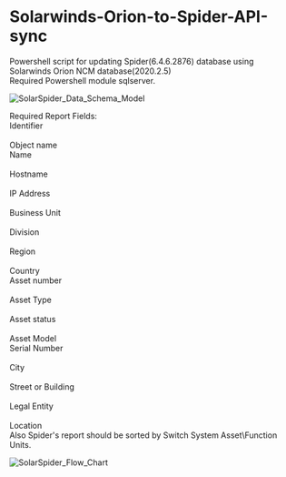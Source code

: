 # Solarwinds-Orion-to-Spider-API-sync
Powershell script for updating Spider(6.4.6.2876) database using Solarwinds Orion NCM database(2020.2.5)<br>
Required Powershell module sqlserver.


![SolarSpider_Data_Schema_Model](https://user-images.githubusercontent.com/106514761/176888458-2c6668fa-f056-454b-9e38-c5c96e5edf75.jpg)


Required Report Fields:<br>
  Identifier<br>	
	Object name<br>
	Name<br>	
	Hostname<br>	
	IP Address<br>	
	Business Unit<br>	
	Division<br>	
	Region<br>	
	Country<br>	
	Asset number<br>	
	Asset Type<br>	
	Asset status<br>	
	Asset Model<br>	
	Serial Number<br>		
	City<br>	
	Street or Building<br>	
	Legal Entity<br>	
	Location<br>
Also Spider's report should be sorted by Switch System Asset\Function Units.<br>

![SolarSpider_Flow_Chart](https://user-images.githubusercontent.com/106514761/176888324-587784a9-c3ef-4809-9bf1-0cc8ea286bc2.jpg)
